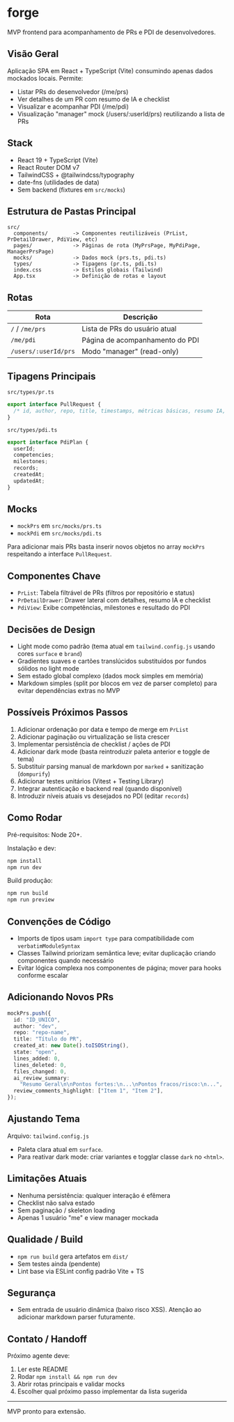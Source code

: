 # forge

MVP frontend para acompanhamento de PRs e PDI de desenvolvedores.

## Visão Geral

Aplicação SPA em React + TypeScript (Vite) consumindo apenas dados mockados locais. Permite:

- Listar PRs do desenvolvedor (/me/prs)
- Ver detalhes de um PR com resumo de IA e checklist
- Visualizar e acompanhar PDI (/me/pdi)
- Visualização "manager" mock (/users/:userId/prs) reutilizando a lista de PRs

## Stack

- React 19 + TypeScript (Vite)
- React Router DOM v7
- TailwindCSS + @tailwindcss/typography
- date-fns (utilidades de data)
- Sem backend (fixtures em `src/mocks`)

## Estrutura de Pastas Principal

```
src/
  components/        -> Componentes reutilizáveis (PrList, PrDetailDrawer, PdiView, etc)
  pages/             -> Páginas de rota (MyPrsPage, MyPdiPage, ManagerPrsPage)
  mocks/             -> Dados mock (prs.ts, pdi.ts)
  types/             -> Tipagens (pr.ts, pdi.ts)
  index.css          -> Estilos globais (Tailwind)
  App.tsx            -> Definição de rotas e layout
```

## Rotas

| Rota                 | Descrição                       |
| -------------------- | ------------------------------- |
| `/` / `/me/prs`      | Lista de PRs do usuário atual   |
| `/me/pdi`            | Página de acompanhamento do PDI |
| `/users/:userId/prs` | Modo "manager" (read-only)      |

## Tipagens Principais

`src/types/pr.ts`

```ts
export interface PullRequest {
  /* id, author, repo, title, timestamps, métricas básicas, resumo IA, checklist */
}
```

`src/types/pdi.ts`

```ts
export interface PdiPlan {
  userId;
  competencies;
  milestones;
  records;
  createdAt;
  updatedAt;
}
```

## Mocks

- `mockPrs` em `src/mocks/prs.ts`
- `mockPdi` em `src/mocks/pdi.ts`

Para adicionar mais PRs basta inserir novos objetos no array `mockPrs` respeitando a interface `PullRequest`.

## Componentes Chave

- `PrList`: Tabela filtrável de PRs (filtros por repositório e status)
- `PrDetailDrawer`: Drawer lateral com detalhes, resumo IA e checklist
- `PdiView`: Exibe competências, milestones e resultado do PDI

## Decisões de Design

- Light mode como padrão (tema atual em `tailwind.config.js` usando cores `surface` e `brand`)
- Gradientes suaves e cartões translúcidos substituídos por fundos sólidos no light mode
- Sem estado global complexo (dados mock simples em memória)
- Markdown simples (split por blocos em vez de parser completo) para evitar dependências extras no MVP

## Possíveis Próximos Passos

1. Adicionar ordenação por data e tempo de merge em `PrList`
2. Adicionar paginação ou virtualização se lista crescer
3. Implementar persistência de checklist / ações de PDI
4. Adicionar dark mode (basta reintroduzir paleta anterior e toggle de tema)
5. Substituir parsing manual de markdown por `marked` + sanitização (`dompurify`)
6. Adicionar testes unitários (Vitest + Testing Library)
7. Integrar autenticação e backend real (quando disponível)
8. Introduzir níveis atuais vs desejados no PDI (editar `records`)

## Como Rodar

Pré-requisitos: Node 20+.

Instalação e dev:

```bash
npm install
npm run dev
```

Build produção:

```bash
npm run build
npm run preview
```

## Convenções de Código

- Imports de tipos usam `import type` para compatibilidade com `verbatimModuleSyntax`
- Classes Tailwind priorizam semântica leve; evitar duplicação criando componentes quando necessário
- Evitar lógica complexa nos componentes de página; mover para hooks conforme escalar

## Adicionando Novos PRs

```ts
mockPrs.push({
  id: "ID_UNICO",
  author: "dev",
  repo: "repo-name",
  title: "Título do PR",
  created_at: new Date().toISOString(),
  state: "open",
  lines_added: 0,
  lines_deleted: 0,
  files_changed: 0,
  ai_review_summary:
    "Resumo Geral\n\nPontos fortes:\n...\nPontos fracos/risco:\n...",
  review_comments_highlight: ["Item 1", "Item 2"],
});
```

## Ajustando Tema

Arquivo: `tailwind.config.js`

- Paleta clara atual em `surface`.
- Para reativar dark mode: criar variantes e togglar classe `dark` no `<html>`.

## Limitações Atuais

- Nenhuma persistência: qualquer interação é efêmera
- Checklist não salva estado
- Sem paginação / skeleton loading
- Apenas 1 usuário "me" e view manager mockada

## Qualidade / Build

- `npm run build` gera artefatos em `dist/`
- Sem testes ainda (pendente)
- Lint base via ESLint config padrão Vite + TS

## Segurança

- Sem entrada de usuário dinâmica (baixo risco XSS). Atenção ao adicionar markdown parser futuramente.

## Contato / Handoff

Próximo agente deve:

1. Ler este README
2. Rodar `npm install && npm run dev`
3. Abrir rotas principais e validar mocks
4. Escolher qual próximo passo implementar da lista sugerida

---

MVP pronto para extensão.

